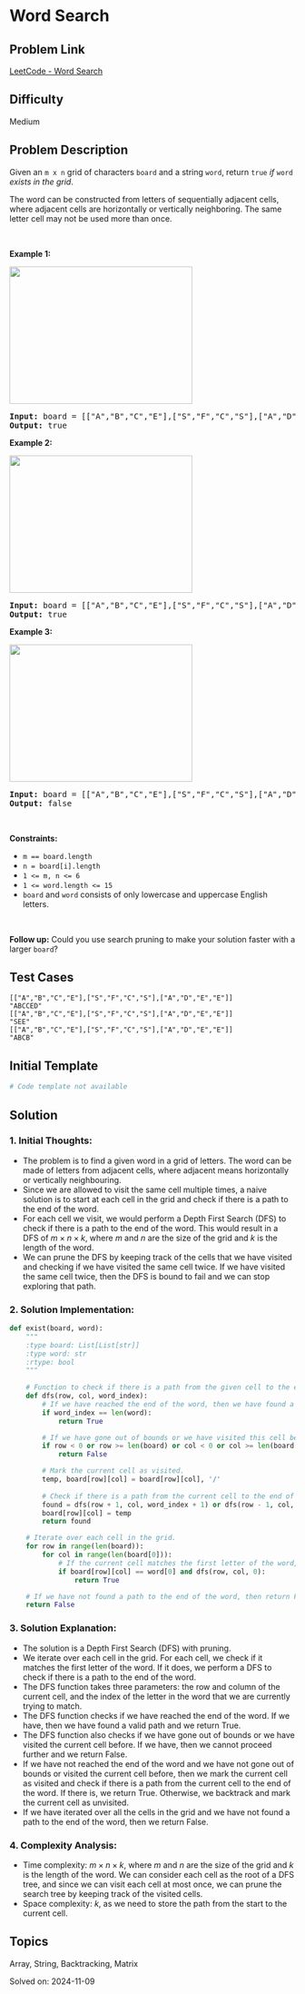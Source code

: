 # Word Search

## Problem Link
[LeetCode - Word Search](https://leetcode.com/problems/word-search/)

## Difficulty
Medium

## Problem Description
<p>Given an <code>m x n</code> grid of characters <code>board</code> and a string <code>word</code>, return <code>true</code> <em>if</em> <code>word</code> <em>exists in the grid</em>.</p>

<p>The word can be constructed from letters of sequentially adjacent cells, where adjacent cells are horizontally or vertically neighboring. The same letter cell may not be used more than once.</p>

<p>&nbsp;</p>
<p><strong class="example">Example 1:</strong></p>
<img alt="" src="https://assets.leetcode.com/uploads/2020/11/04/word2.jpg" style="width: 322px; height: 242px;" />
<pre>
<strong>Input:</strong> board = [[&quot;A&quot;,&quot;B&quot;,&quot;C&quot;,&quot;E&quot;],[&quot;S&quot;,&quot;F&quot;,&quot;C&quot;,&quot;S&quot;],[&quot;A&quot;,&quot;D&quot;,&quot;E&quot;,&quot;E&quot;]], word = &quot;ABCCED&quot;
<strong>Output:</strong> true
</pre>

<p><strong class="example">Example 2:</strong></p>
<img alt="" src="https://assets.leetcode.com/uploads/2020/11/04/word-1.jpg" style="width: 322px; height: 242px;" />
<pre>
<strong>Input:</strong> board = [[&quot;A&quot;,&quot;B&quot;,&quot;C&quot;,&quot;E&quot;],[&quot;S&quot;,&quot;F&quot;,&quot;C&quot;,&quot;S&quot;],[&quot;A&quot;,&quot;D&quot;,&quot;E&quot;,&quot;E&quot;]], word = &quot;SEE&quot;
<strong>Output:</strong> true
</pre>

<p><strong class="example">Example 3:</strong></p>
<img alt="" src="https://assets.leetcode.com/uploads/2020/10/15/word3.jpg" style="width: 322px; height: 242px;" />
<pre>
<strong>Input:</strong> board = [[&quot;A&quot;,&quot;B&quot;,&quot;C&quot;,&quot;E&quot;],[&quot;S&quot;,&quot;F&quot;,&quot;C&quot;,&quot;S&quot;],[&quot;A&quot;,&quot;D&quot;,&quot;E&quot;,&quot;E&quot;]], word = &quot;ABCB&quot;
<strong>Output:</strong> false
</pre>

<p>&nbsp;</p>
<p><strong>Constraints:</strong></p>

<ul>
	<li><code>m == board.length</code></li>
	<li><code>n = board[i].length</code></li>
	<li><code>1 &lt;= m, n &lt;= 6</code></li>
	<li><code>1 &lt;= word.length &lt;= 15</code></li>
	<li><code>board</code> and <code>word</code> consists of only lowercase and uppercase English letters.</li>
</ul>

<p>&nbsp;</p>
<p><strong>Follow up:</strong> Could you use search pruning to make your solution faster with a larger <code>board</code>?</p>


## Test Cases
```
[["A","B","C","E"],["S","F","C","S"],["A","D","E","E"]]
"ABCCED"
[["A","B","C","E"],["S","F","C","S"],["A","D","E","E"]]
"SEE"
[["A","B","C","E"],["S","F","C","S"],["A","D","E","E"]]
"ABCB"
```

## Initial Template
```python
# Code template not available
```

## Solution
### 1. Initial Thoughts:
- The problem is to find a given word in a grid of letters. The word can be made of letters from adjacent cells, where adjacent means horizontally or vertically neighbouring.
- Since we are allowed to visit the same cell multiple times, a naive solution is to start at each cell in the grid and check if there is a path to the end of the word.
- For each cell we visit, we would perform a Depth First Search (DFS) to check if there is a path to the end of the word. This would result in a DFS of $m \times n \times k$, where $m$ and $n$ are the size of the grid and $k$ is the length of the word.
- We can prune the DFS by keeping track of the cells that we have visited and checking if we have visited the same cell twice. If we have visited the same cell twice, then the DFS is bound to fail and we can stop exploring that path.

### 2. Solution Implementation:
```python
def exist(board, word):
    """
    :type board: List[List[str]]
    :type word: str
    :rtype: bool
    """
    
    # Function to check if there is a path from the given cell to the end of the word.
    def dfs(row, col, word_index):
        # If we have reached the end of the word, then we have found a valid path.
        if word_index == len(word):
            return True

        # If we have gone out of bounds or we have visited this cell before, then we cannot proceed further.
        if row < 0 or row >= len(board) or col < 0 or col >= len(board[0]) or board[row][col] != word[word_index]:
            return False

        # Mark the current cell as visited.
        temp, board[row][col] = board[row][col], '/'
        
        # Check if there is a path from the current cell to the end of the word. If there is, return True. Otherwise, backtrack and mark the current cell as unvisited.
        found = dfs(row + 1, col, word_index + 1) or dfs(row - 1, col, word_index + 1) or dfs(row, col + 1, word_index + 1) or dfs(row, col - 1, word_index + 1)
        board[row][col] = temp
        return found

    # Iterate over each cell in the grid.
    for row in range(len(board)):
        for col in range(len(board[0])):
            # If the current cell matches the first letter of the word, then perform a DFS to check if there is a path to the end of the word. If there is, return True.
            if board[row][col] == word[0] and dfs(row, col, 0):
                return True

    # If we have not found a path to the end of the word, then return False.
    return False

```

### 3. Solution Explanation:
- The solution is a Depth First Search (DFS) with pruning.
- We iterate over each cell in the grid. For each cell, we check if it matches the first letter of the word. If it does, we perform a DFS to check if there is a path to the end of the word.
- The DFS function takes three parameters: the row and column of the current cell, and the index of the letter in the word that we are currently trying to match.
- The DFS function checks if we have reached the end of the word. If we have, then we have found a valid path and we return True.
- The DFS function also checks if we have gone out of bounds or we have visited the current cell before. If we have, then we cannot proceed further and we return False.
- If we have not reached the end of the word and we have not gone out of bounds or visited the current cell before, then we mark the current cell as visited and check if there is a path from the current cell to the end of the word. If there is, we return True. Otherwise, we backtrack and mark the current cell as unvisited.
- If we have iterated over all the cells in the grid and we have not found a path to the end of the word, then we return False.

### 4. Complexity Analysis:
- Time complexity: $m \times n \times k$, where $m$ and $n$ are the size of the grid and $k$ is the length of the word. We can consider each cell as the root of a DFS tree, and since we can visit each cell at most once, we can prune the search tree by keeping track of the visited cells.
- Space complexity: $k$, as we need to store the path from the start to the current cell.

## Topics
Array, String, Backtracking, Matrix

Solved on: 2024-11-09
